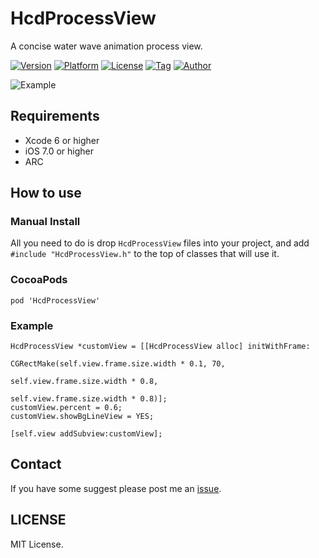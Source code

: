 # HcdProcessView
A concise water wave animation process view.

[![Version](https://img.shields.io/cocoapods/v/HcdProcessView.svg?style=flat)](http://cocoapods.org/pods/HcdProcessView)
[![Platform](https://img.shields.io/cocoapods/p/HcdProcessView.svg)](http://cocoapods.org/pods/HcdProcessView)
[![License](https://img.shields.io/github/license/Jvaeyhcd/HcdProcessView.svg)](http://cocoapods.org/pods/HcdProcessView)
[![Tag](https://img.shields.io/github/tag/Jvaeyhcd/HcdProcessView.svg
)](http://cocoapods.org/pods/HcdProcessView)
[![Author](https://img.shields.io/badge/author-Jvaeyhcd-f07c3d.svg)](http://www.jvaeyhcd.cc)

![Example](https://github.com/Jvaeyhcd/HcdProcessView/blob/master/screen.gif?raw=true)

## Requirements
* Xcode 6 or higher
* iOS 7.0 or higher
* ARC

## How to use

### Manual Install
All you need to do is drop `HcdProcessView` files into your project, and add `#include "HcdProcessView.h"` to the top of classes that will use it.

### CocoaPods
```
pod 'HcdProcessView'
```

### Example
```
HcdProcessView *customView = [[HcdProcessView alloc] initWithFrame:
                                  CGRectMake(self.view.frame.size.width * 0.1, 70,
                                             self.view.frame.size.width * 0.8,
                                             self.view.frame.size.width * 0.8)];
customView.percent = 0.6;
customView.showBgLineView = YES;

[self.view addSubview:customView];
```

## Contact
If you have some suggest please post me an [issue](https://github.com/Jvaeyhcd/HcdProcessView/issues/new).

## LICENSE

MIT License.
